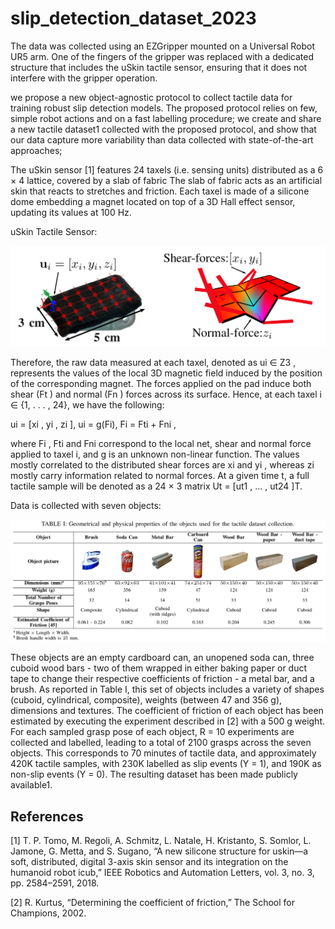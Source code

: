 # slip_detection_dataset_2023

The data was collected using an EZGripper mounted on a Universal Robot UR5 arm. One of the fingers of the gripper was replaced with a dedicated structure that includes the uSkin tactile sensor, ensuring that it does not interfere with the gripper operation. 

we propose a new object-agnostic protocol to collect tactile data for training robust slip detection models. The proposed protocol relies on few, simple robot actions and on a fast labelling procedure; we create and share a new tactile dataset1 collected with the proposed protocol, and show that our data capture more variability than data collected with state-of-the-art approaches;

The uSkin sensor [1] features 24 taxels (i.e. sensing units) distributed as a 6 × 4 lattice, covered by a slab of fabric The slab of fabric acts as an artificial skin that reacts to stretches and friction. Each taxel is made of a silicone dome embedding a magnet located on top of a 3D Hall effect sensor, updating its values at 100 Hz. 

uSkin Tactile Sensor:

![alt text][uskin]


Therefore, the raw data measured at each taxel, denoted as ui ∈ Z3 , represents the values of the local 3D magnetic field induced by the position of the corresponding magnet.
The forces applied on the pad induce both shear (Ft ) and normal (Fn ) forces across its surface. Hence, at each taxel i ∈ {1, . . . , 24}, we have the following:

ui = [xi , yi , zi ],
ui = g(Fi),
Fi = Fti + Fni ,

where Fi , Fti and Fni correspond to the local net, shear and normal force applied to taxel i, and g is an unknown non-linear function. The values mostly correlated to the distributed
shear forces are xi and yi , whereas zi mostly carry information related to normal forces. At a given time t, a full tactile sample will be denoted as a 24 × 3 matrix Ut = [ut1 , ... , ut24 ]T.

Data is collected with seven objects:

![alt text][objects_table]

These objects are an empty cardboard can, an unopened soda can, three cuboid wood bars - two of them wrapped in either baking paper or duct tape to change their respective coefficients of friction - a metal bar, and a brush. As reported in Table I, this set of objects includes a variety of shapes (cuboid, cylindrical, composite), weights (between 47 and 356 g), dimensions and textures. The coefficient of friction of each object has been estimated by executing the experiment described in [2] with a 500 g weight. For each sampled grasp pose of each object, R = 10 experiments are collected and labelled, leading to a total of 2100 grasps across the seven objects. This corresponds to 70 minutes of tactile data, and approximately 420K tactile samples, with 230K labelled as slip events (Y = 1), and 190K as non-slip events (Y = 0). The resulting dataset has been made publicly available1.

[uskin]: https://github.com/ARQ-CRISP/slip_detection_dataset_2023/blob/main/images/sensor.png "sensor.png"
[objects_table]: https://github.com/ARQ-CRISP/slip_detection_dataset_2023/blob/main/images/objects_table.png "objects_table.png"


## References

[1] T. P. Tomo, M. Regoli, A. Schmitz, L. Natale, H. Kristanto, S. Somlor, L. Jamone, G. Metta, and S. Sugano, “A new silicone structure for uskin—a soft, distributed, digital 3-axis skin sensor and its integration on the humanoid robot icub,” IEEE Robotics and Automation Letters, vol. 3, no. 3, pp. 2584–2591, 2018.

[2] R. Kurtus, “Determining the coefficient of friction,” The School for Champions, 2002.
